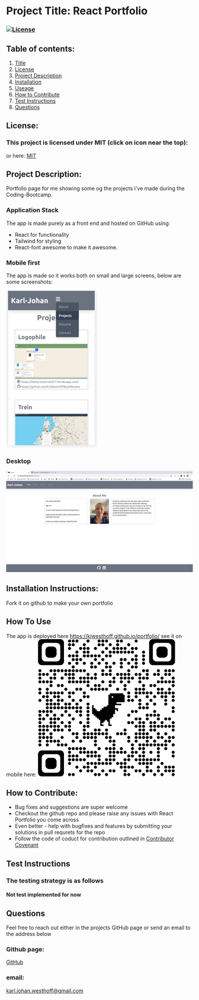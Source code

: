 
  # Project Title: React Portfolio 
  ### [![License](https://img.shields.io/badge/License-MIT-yellow.svg)](https://opensource.org/licenses/MIT)
  
  ## Table of contents:
  1. [Title](#Project-Title)
  1. [License](#License)
  1. [Project Description](#Project-Description)
  1. [Installation](#Installation-Instructions)
  1. [Useage](#How-To-Use)
  1. [How to Contribute](#How-to-Contribute)
  1. [Test Instructions](#Test-Instructions)
  1. [Questions](#Questions)

  ## License: 
  ### This project is licensed under MIT (click on icon near the top):
  or here: [MIT](https://opensource.org/licenses/MIT)
 

  ## Project Description:
  Portfolio page for me showing some og the projects i've made during the Coding-Bootcamp.
  ### Application Stack
  The app is made purely as a front end and hosted on GitHub using: 
  * React for functionality
  * Tailwind for styling 
  * React-font awesome to make it awesome. 
  

  ### Mobile first
  The app is made so it works both on small and large screens, below are some screenshots:

  ![screenshot](ScreenshotMobile.png)
   ### Desktop
  ![screenshot](ScreenshotDesktop.png)


  ## Installation Instructions:
  Fork it on github to make your own portfolio
  ## How To Use
  The app is deployed here https://kjwesthoff.github.io/portfolio/ 
  see it on mobile here:
  ![screenshot](qrcode_kjwesthoff.github.io.png)
  ## How to Contribute:
  * Bug fixes and suggestions are super welcome
  * Checkout the github repo and please raise any issues with React Portfolio you come across 
  * Even better - help with bugfixes and features by submitting your solutions in pull requrets for the repo
  * Follow the code of coduct for contribution outlined in [Contributor Covenant](https://www.contributor-covenant.org/) 
  ## Test Instructions
  ### The testing strategy is as follows
  #### Not test implemented for now

  ## Questions
  Feel free to reach out either in the projects GitHub page or send an email to the address below
  ### Github page:
  [GitHub](https://github.com/KJWesthoff/portfolio)
  ### email:
  [karl.johan.westhoff@gmail.com](mailto:karl.johan.westhoff@gmail.com) 
